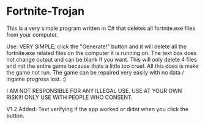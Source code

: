 # Fortnite-Trojan
This is a very simple program written in C# that deletes all fortnite.exe files from your computer.

Use: VERY SIMPLE, click the "Generate!" button and it will delete all the fortnite.exe related files on the computer it is running on. The text box does not change output and can be blank if you want. This will only delete 4 files and not the entire game because thats a little too cruel. All this does is make the game not run. The game can be repaired very easily with no data / ingame progress lost. :)

I AM NOT RESPONSIBLE FOR ANY ILLEGAL USE. USE AT YOUR OWN RISK!!! ONLY USE WITH PEOPLE WHO CONSENT.

V1.2 Added: Text verifying if the app worked or didnt when you click the button.
